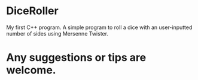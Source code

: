 # DiceRoller
My first C++ program. A simple program to roll a dice with an user-inputted number of sides using Mersenne Twister.


Any suggestions or tips are welcome.
=======
